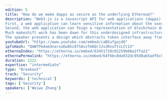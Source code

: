 ```yaml
---
edition: 5
title: "How do we make dapps as secure as the underlying Ethereum?"
description: "Web3.js is a Javascript API for web applications (dapps) to access Ethereum blockchain. However, its security assumption inherited the security assumption of an Ethereum node, which is entirely open to the node's owner. The privacy and security consequences of that assumption are two-fold.
First, a web application can learn sensitive information about the user.
Second, the web application can feign a representation of blockchain data to be another or even tricking users to signing obfuscate transactions. A website which simply draws a crypto kitty would look no different than another which reads the user’s kitty from Ethereum smart contracts.
Much makeshift work has been down for this underdesigned infrastructure. For example, MetaMask resorted to hardcoding CryptoKitty and requesting permission to read the user's address. However, only so much patches could do. Furthermore, such patches weren’t designed with abstraction to accommodate next-generation blockchains with privacy and efficiency improvements. For example, failing to find truth quickly using the low-level interfaces provided by web3.js, many dapp browsers resorted to relying on a centralised token status database.
The speaker presents a design which abstracts token interface away from low-level Eth-node interface, remodels the basic web code trust inheritance for practicality and security. It involves high-level API for web applications and a secure, WebAssembly based sandbox running signed code designed to embed in the Web itself."
youtubeUrl: "https://www.youtube.com/embed/caBSufgaj4Q"
ipfsHash: "QmWTPm4om3narsoEw8hi97SAvzTm8QrJJv2Rvu7tcLCt13"
ethernaIndex: "https://etherna.io/embed/63451710c02259b06a2ffa22"
ethernaPermalink: "https://etherna.io/embed/64f6bc8da032dc95d0ab5adf6c030443a195bda651b46fc07e086d4bc3bf5a6f"
duration: 1222
expertise: "intermediate"
type: "Breakout"
track: "Security"
keywords: ['technical']
tags: ['Security']
speakers: ['Weiwu Zhang']
---
```

